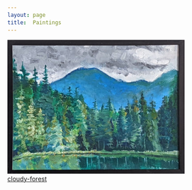 ```yaml
---
layout: page
title:  Paintings
---
```

[![](cloudy-forest-thumbnail.jpg)<br>
cloudy-forest](cloudy-forest.jpg)
